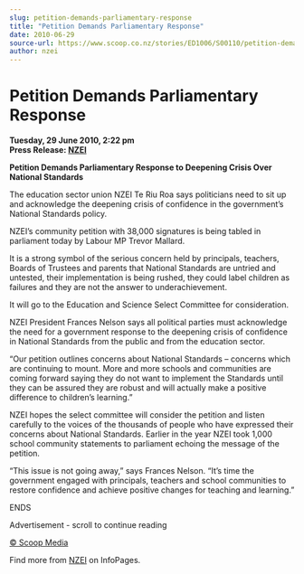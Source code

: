 ```yaml
---
slug: petition-demands-parliamentary-response
title: "Petition Demands Parliamentary Response"
date: 2010-06-29
source-url: https://www.scoop.co.nz/stories/ED1006/S00110/petition-demands-parliamentary-response.htm
author: nzei
---
```

Petition Demands Parliamentary Response
=======================================

**Tuesday, 29 June 2010, 2:22 pm**  
**Press Release: [NZEI](https://info.scoop.co.nz/NZEI)**

**Petition Demands Parliamentary Response to Deepening Crisis Over National Standards**

  
The education sector union NZEI Te Riu Roa says politicians need to sit up and acknowledge the deepening crisis of confidence in the government’s National Standards policy.

NZEI’s community petition with 38,000 signatures is being tabled in parliament today by Labour MP Trevor Mallard.

It is a strong symbol of the serious concern held by principals, teachers, Boards of Trustees and parents that National Standards are untried and untested, their implementation is being rushed, they could label children as failures and they are not the answer to underachievement.

It will go to the Education and Science Select Committee for consideration.

NZEI President Frances Nelson says all political parties must acknowledge the need for a government response to the deepening crisis of confidence in National Standards from the public and from the education sector.

“Our petition outlines concerns about National Standards – concerns which are continuing to mount. More and more schools and communities are coming forward saying they do not want to implement the Standards until they can be assured they are robust and will actually make a positive difference to children’s learning.”

NZEI hopes the select committee will consider the petition and listen carefully to the voices of the thousands of people who have expressed their concerns about National Standards. Earlier in the year NZEI took 1,000 school community statements to parliament echoing the message of the petition.

“This issue is not going away,” says Frances Nelson. “It’s time the government engaged with principals, teachers and school communities to restore confidence and achieve positive changes for teaching and learning.”

ENDS  

Advertisement - scroll to continue reading





[© Scoop Media](http://www.scoop.co.nz/about/terms.html)

Find more from [NZEI](https://info.scoop.co.nz/NZEI) on InfoPages.